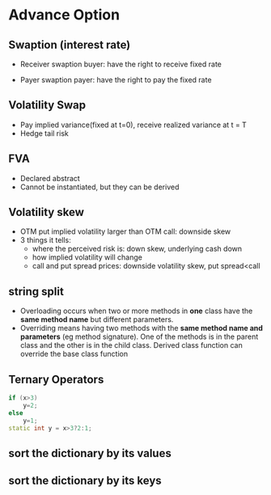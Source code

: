 # Advance Option

## Swaption (interest rate)

+ Receiver swaption buyer: have the right to receive fixed rate

+ Payer swaption payer: have the right to pay the fixed rate

  

## Volatility Swap

* Pay implied variance(fixed at t=0), receive realized variance at t = T
* Hedge tail risk

## FVA

* Declared abstract
* Cannot be instantiated, but they can be derived

## Volatility skew

+ OTM put implied volatility larger than OTM call: downside skew
+ 3 things it tells:
  + where the perceived risk is: down skew, underlying cash down
  + how implied volatility will change 
  + call and put spread prices: downside volatility skew, put spread<call 



## string split

+ Overloading occurs when two or more methods in __one__ class have the __same method name__ but different parameters. 
+ Overriding means having two methods with the __same method name and parameters__ (eg method signature). One of the methods is in the parent class and the other is in the child class. Derived class function can override the base class function

## Ternary Operators

```c++
if (x>3)
    y=2;
else
    y=1;
static int y = x>3?2:1;
```



## sort the dictionary by its values



## sort the dictionary by its keys



